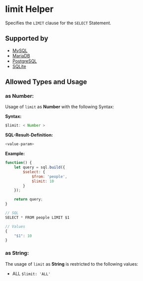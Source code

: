 # limit Helper
Specifies the `LIMIT` clause for the `SELECT` Statement.

## Supported by
- [MySQL](https://dev.mysql.com/doc/refman/5.5/en/select.html#idm140536593160960)
- [MariaDB](https://mariadb.com/kb/en/library/limit/)
- [PostgreSQL](https://www.postgresql.org/docs/9.5/static/sql-select.html#SQL-LIMIT)
- [SQLite](https://sqlite.org/lang_select.html#limitoffset)

## Allowed Types and Usage

### as Number:

Usage of `limit` as **Number** with the following Syntax:

**Syntax:**

```javascript
$limit: < Number >
```

**SQL-Result-Definition:**
```javascript
<value-param>
```

**Example:**
```javascript
function() {
    let query = sql.build({
        $select: {
            $from: 'people',
            $limit: 10
        }
    });

    return query;
}

// SQL
SELECT * FROM people LIMIT $1

// Values
{
    "$1": 10
}
```
### as String:

The usage of `limit` as **String** is restricted to the following values:
- ALL  `$limit: 'ALL'`